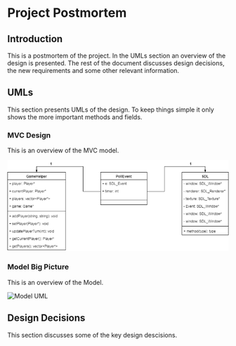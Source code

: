 # Project Postmortem

## Introduction

This is a postmortem of the project. In the UMLs section an overview of the
design is presented. The rest of the document discusses design decisions, the
new requirements and some other relevant information.

## UMLs

This section presents UMLs of the design.
To keep things simple it only shows the more important methods and fields.


### MVC Design

This is an overview of the MVC model.

![MVC UML](doc/mvc.png)

### Model Big Picture

This is an overview of the Model.

![Model UML](doc/Model.png)

## Design Decisions

This section discusses some of the key design descisions.
